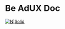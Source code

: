 # Be AdUX Doc

[![N|Solid](http://doc.adux.be/wp-content/uploads/2017/02/2-1-300x231.png)](https://nodesource.com/products/nsolid)

